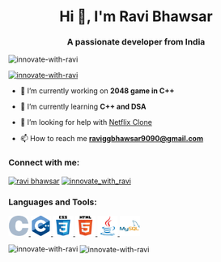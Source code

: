 <h1 align="center">Hi 👋, I'm Ravi Bhawsar</h1>
<h3 align="center">A passionate developer from India</h3>

<p align="left"> <img src="https://komarev.com/ghpvc/?username=innovate-with-ravi&label=Profile%20views&color=0e75b6&style=flat" alt="innovate-with-ravi" /> </p>

<p align="left"> <a href="https://github.com/ryo-ma/github-profile-trophy"><img src="https://github-profile-trophy.vercel.app/?username=innovate-with-ravi" alt="innovate-with-ravi" /></a> </p>

- 🔭 I’m currently working on **2048 game in C++**

- 🌱 I’m currently learning **C++ and DSA**

- 🤝 I’m looking for help with [Netflix Clone](https://innovate-with-ravi.github.io/Netflix_Clone_By_Me.github.io/)

- 📫 How to reach me **raviggbhawsar9090@gmail.com**

<h3 align="left">Connect with me:</h3>
<p align="left">
<a href="https://linkedin.com/in/ravi bhawsar" target="blank"><img align="center" src="https://raw.githubusercontent.com/rahuldkjain/github-profile-readme-generator/master/src/images/icons/Social/linked-in-alt.svg" alt="ravi bhawsar" height="30" width="40" /></a>
<a href="https://instagram.com/innovate_with_ravi" target="blank"><img align="center" src="https://raw.githubusercontent.com/rahuldkjain/github-profile-readme-generator/master/src/images/icons/Social/instagram.svg" alt="innovate_with_ravi" height="30" width="40" /></a>
</p>

<h3 align="left">Languages and Tools:</h3>
<p align="left"> <a href="https://www.cprogramming.com/" target="_blank" rel="noreferrer"> <img src="https://raw.githubusercontent.com/devicons/devicon/master/icons/c/c-original.svg" alt="c" width="40" height="40"/> </a> <a href="https://www.w3schools.com/cpp/" target="_blank" rel="noreferrer"> <img src="https://raw.githubusercontent.com/devicons/devicon/master/icons/cplusplus/cplusplus-original.svg" alt="cplusplus" width="40" height="40"/> </a> <a href="https://www.w3schools.com/css/" target="_blank" rel="noreferrer"> <img src="https://raw.githubusercontent.com/devicons/devicon/master/icons/css3/css3-original-wordmark.svg" alt="css3" width="40" height="40"/> </a> <a href="https://www.w3.org/html/" target="_blank" rel="noreferrer"> <img src="https://raw.githubusercontent.com/devicons/devicon/master/icons/html5/html5-original-wordmark.svg" alt="html5" width="40" height="40"/> </a> <a href="https://www.java.com" target="_blank" rel="noreferrer"> <img src="https://raw.githubusercontent.com/devicons/devicon/master/icons/java/java-original.svg" alt="java" width="40" height="40"/> </a> <a href="https://www.mysql.com/" target="_blank" rel="noreferrer"> <img src="https://raw.githubusercontent.com/devicons/devicon/master/icons/mysql/mysql-original-wordmark.svg" alt="mysql" width="40" height="40"/> </a> </p>

<p><img align="left" src="https://github-readme-stats.vercel.app/api/top-langs?username=innovate-with-ravi&show_icons=true&locale=en&layout=compact" alt="innovate-with-ravi" /></p>

<p>&nbsp;<img align="center" src="https://github-readme-stats.vercel.app/api?username=innovate-with-ravi&show_icons=true&locale=en" alt="innovate-with-ravi" /></p>

